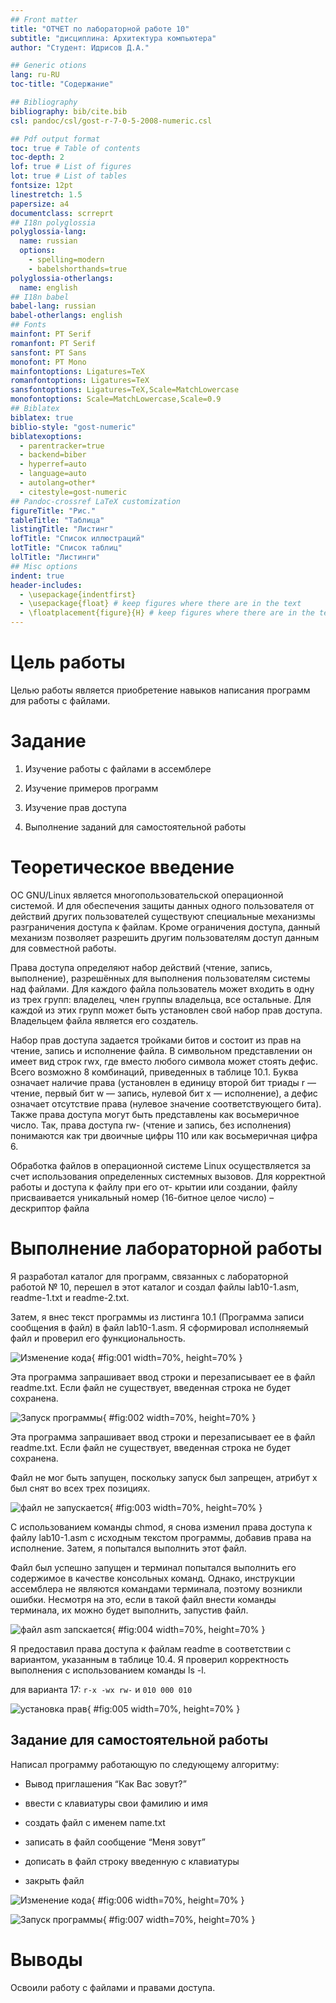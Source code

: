 ```yaml
---
## Front matter
title: "ОТЧЕТ по лабораторной работе 10"
subtitle: "дисциплина: Архитектура компьютера"
author: "Студент: Идрисов Д.А."

## Generic otions
lang: ru-RU
toc-title: "Содержание"

## Bibliography
bibliography: bib/cite.bib
csl: pandoc/csl/gost-r-7-0-5-2008-numeric.csl

## Pdf output format
toc: true # Table of contents
toc-depth: 2
lof: true # List of figures
lot: true # List of tables
fontsize: 12pt
linestretch: 1.5
papersize: a4
documentclass: scrreprt
## I18n polyglossia
polyglossia-lang:
  name: russian
  options:
	- spelling=modern
	- babelshorthands=true
polyglossia-otherlangs:
  name: english
## I18n babel
babel-lang: russian
babel-otherlangs: english
## Fonts
mainfont: PT Serif
romanfont: PT Serif
sansfont: PT Sans
monofont: PT Mono
mainfontoptions: Ligatures=TeX
romanfontoptions: Ligatures=TeX
sansfontoptions: Ligatures=TeX,Scale=MatchLowercase
monofontoptions: Scale=MatchLowercase,Scale=0.9
## Biblatex
biblatex: true
biblio-style: "gost-numeric"
biblatexoptions:
  - parentracker=true
  - backend=biber
  - hyperref=auto
  - language=auto
  - autolang=other*
  - citestyle=gost-numeric
## Pandoc-crossref LaTeX customization
figureTitle: "Рис."
tableTitle: "Таблица"
listingTitle: "Листинг"
lofTitle: "Список иллюстраций"
lotTitle: "Список таблиц"
lolTitle: "Листинги"
## Misc options
indent: true
header-includes:
  - \usepackage{indentfirst}
  - \usepackage{float} # keep figures where there are in the text
  - \floatplacement{figure}{H} # keep figures where there are in the text
---
```


# Цель работы

Целью работы является приобретение навыков написания программ для работы с файлами.

# Задание

1. Изучение работы с файлами в ассемблере

2. Изучение примеров программ 

3. Изучение прав доступа

4. Выполнение заданий для самостоятельной работы

# Теоретическое введение

ОС GNU/Linux является многопользовательской операционной системой. И для обеспечения 
защиты данных одного пользователя от действий других пользователей существуют
специальные механизмы разграничения доступа к файлам. Кроме ограничения доступа, 
данный механизм позволяет разрешить другим пользователям доступ данным для совместной
работы.

Права доступа определяют набор действий (чтение, запись, выполнение), разрешённых
для выполнения пользователям системы над файлами. Для каждого файла пользователь
может входить в одну из трех групп: владелец, член группы владельца, все остальные. 
Для каждой из этих групп может быть установлен свой набор прав доступа. 
Владельцем файла является его создатель.

Набор прав доступа задается тройками битов и состоит из прав на чтение, запись и 
исполнение файла. В символьном представлении он имеет вид строк rwx, где вместо 
любого символа может стоять дефис. Всего возможно 8 комбинаций, приведенных в 
таблице 10.1. Буква означает наличие права (установлен в единицу второй бит триады 
r — чтение, первый бит w — запись, нулевой бит х — исполнение), а дефис означает 
отсутствие права (нулевое значение соответствующего бита). 
Также права доступа могут быть представлены как восьмеричное число. 
Так, права доступа rw- (чтение и запись, без исполнения) понимаются как три двоичные цифры 110 или как восьмеричная цифра 6.

Обработка файлов в операционной системе Linux осуществляется за счет использования
определенных системных вызовов. Для корректной работы и доступа к файлу при его от-
крытии или создании, файлу присваивается уникальный номер (16-битное целое число) –
дескриптор файла

# Выполнение лабораторной работы

Я разработал каталог для программ, связанных с лабораторной работой № 10, перешел в этот каталог и создал файлы lab10-1.asm, readme-1.txt и readme-2.txt.

Затем, я внес текст программы из листинга 10.1 (Программа записи сообщения в файл) в файл lab10-1.asm. Я сформировал исполняемый файл и проверил его функциональность.

![Изменение кода](image/01.png){ #fig:001 width=70%, height=70% }

Эта программа запрашивает ввод строки и перезаписывает ее в файл readme.txt. Если файл не существует, введенная строка не будет сохранена.

![Запуск программы](image/02.png){ #fig:002 width=70%, height=70% }

Эта программа запрашивает ввод строки и перезаписывает ее в файл readme.txt. Если файл не существует, введенная строка не будет сохранена.

Файл не мог быть запущен, поскольку запуск был запрещен, атрибут х был снят во всех трех позициях.

![файл не запускается](image/03.png){ #fig:003 width=70%, height=70% }

С использованием команды chmod, я снова изменил права доступа к файлу lab10-1.asm с исходным текстом программы, добавив права на исполнение. Затем, я попытался выполнить этот файл.

Файл был успешно запущен и терминал попытался выполнить его содержимое в качестве консольных команд. Однако, инструкции ассемблера не являются командами терминала, поэтому возникли ошибки. Несмотря на это, если в такой файл внести команды терминала, их можно будет выполнить, запустив файл.

![файл asm запскается](image/04.png){ #fig:004 width=70%, height=70% }

Я предоставил права доступа к файлам readme в соответствии с вариантом, указанным в таблице 10.4. Я проверил корректность выполнения с использованием команды ls -l.

для варианта 17: ```r-x -wx rw-``` и ```010 000 010```

![установка прав](image/05.png){ #fig:005 width=70%, height=70% }

## Задание для самостоятельной работы

Написал программу работающую по следующему алгоритму:

* Вывод приглашения “Как Вас зовут?”

* ввести с клавиатуры свои фамилию и имя

* создать файл с именем name.txt

* записать в файл сообщение “Меня зовут”

* дописать в файл строку введенную с клавиатуры

* закрыть файл

![Изменение кода](image/06.png){ #fig:006 width=70%, height=70% }

![Запуск программы](image/07.png){ #fig:007 width=70%, height=70% }

# Выводы

Освоили работy с файлами и правами доступа.
